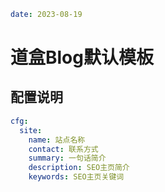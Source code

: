 ```yaml
date: 2023-08-19
```

# 道盒Blog默认模板

## 配置说明

```yaml
cfg:
  site:
    name: 站点名称
    contact: 联系方式
    summary: 一句话简介
    description: SEO主页简介
    keywords: SEO主页关键词
```
